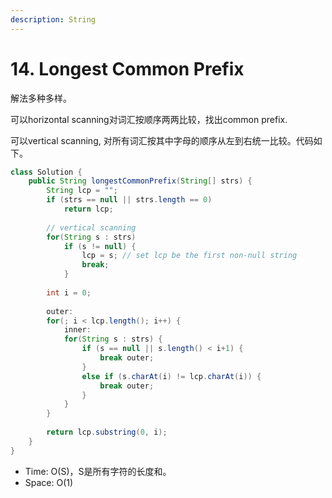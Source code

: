 ```yaml
---
description: String
---
```


# 14. Longest Common Prefix

解法多种多样。

可以horizontal scanning对词汇按顺序两两比较，找出common prefix.

可以vertical scanning, 对所有词汇按其中字母的顺序从左到右统一比较。代码如下。

```java
class Solution {
    public String longestCommonPrefix(String[] strs) {
        String lcp = "";
        if (strs == null || strs.length == 0)
            return lcp;
        
        // vertical scanning
        for(String s : strs)
            if (s != null) {
                lcp = s; // set lcp be the first non-null string
                break;
            }
        
        int i = 0;
        
        outer:
        for(; i < lcp.length(); i++) {
            inner:
            for(String s : strs) {
                if (s == null || s.length() < i+1) {
                    break outer;
                }
                else if (s.charAt(i) != lcp.charAt(i)) {
                    break outer;
                }
            }
        }
        
        return lcp.substring(0, i);
    }
}
```

* Time: O\(S\)，S是所有字符的长度和。
* Space: O\(1\)



